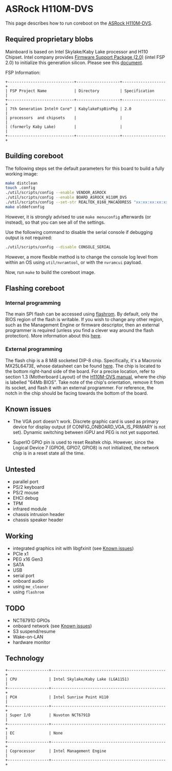 # ASRock H110M-DVS

This page describes how to run coreboot on the [ASRock H110M-DVS].

## Required proprietary blobs

Mainboard is based on Intel Skylake/Kaby Lake processor and H110 Chipset.
Intel company provides [Firmware Support Package (2.0)](../../soc/intel/fsp/index.md)
(intel FSP 2.0) to initialize this generation silicon. Please see this
[document](../../soc/intel/code_development_model/code_development_model.md).

FSP Information:

```{eval-rst}
+-----------------------------+-------------------+-------------------+
| FSP Project Name            | Directory         | Specification     |
+-----------------------------+-------------------+-------------------+
| 7th Generation Intel® Core™ | KabylakeFspBinPkg | 2.0               |
| processors  and chipsets    |                   |                   |
| (formerly Kaby Lake)        |                   |                   |
+-----------------------------+-------------------+-------------------+
```

## Building coreboot

The following steps set the default parameters for this board to build a
fully working image:

```bash
make distclean
touch .config
./util/scripts/config --enable VENDOR_ASROCK
./util/scripts/config --enable BOARD_ASROCK_H110M_DVS
./util/scripts/config --set-str REALTEK_8168_MACADDRESS "xx:xx:xx:xx:xx:xx"
make olddefconfig
```

However, it is strongly advised to use `make menuconfig` afterwards
(or instead), so that you can see all of the settings.

Use the following command to disable the serial console if debugging
output is not required:

```bash
./util/scripts/config --disable CONSOLE_SERIAL
```

However, a more flexible method is to change the console log level from
within an OS using `util/nvramtool`, or with the `nvramcui` payload.

Now, run `make` to build the coreboot image.

## Flashing coreboot

### Internal programming

The main SPI flash can be accessed using [flashrom]. By default, only
the BIOS region of the flash is writable. If you wish to change any
other region, such as the Management Engine or firmware descriptor, then
an external programmer is required (unless you find a clever way around
the flash protection). More information about this [here](../../tutorial/flashing_firmware/index.md).

### External programming

The flash chip is a 8 MiB socketed DIP-8 chip. Specifically, it's a
Macronix MX25L6473E, whose datasheet can be found [here][MX25L6473E].
The chip is located to the bottom right-hand side of the board. For
a precise location, refer to section 1.3 (Motherboard Layout) of the
[H110M-DVS manual], where the chip is labelled "64Mb BIOS". Take note of
the chip's orientation, remove it from its socket, and flash it with
an external programmer. For reference, the notch in the chip should be
facing towards the bottom of the board.

## Known issues

- The VGA port doesn't work. Discrete graphic card is used as primary
  device for display output (if CONFIG_ONBOARD_VGA_IS_PRIMARY is not
  set). Dynamic switching between iGPU and PEG is not yet supported.

- SuperIO GPIO pin is used to reset Realtek chip. However, since the
  Logical Device 7 (GPIO6, GPIO7, GPIO8) is not initialized, the network
  chip is in a reset state all the time.

## Untested

- parallel port
- PS/2 keyboard
- PS/2 mouse
- EHCI debug
- TPM
- infrared module
- chassis intrusion header
- chassis speaker header

## Working

- integrated graphics init with libgfxinit (see [Known issues](#known-issues))
- PCIe x1
- PEG x16 Gen3
- SATA
- USB
- serial port
- onboard audio
- using `me_cleaner`
- using `flashrom`

## TODO

- NCT6791D GPIOs
- onboard network (see [Known issues](#known-issues))
- S3 suspend/resume
- Wake-on-LAN
- hardware monitor

## Technology

```{eval-rst}
+------------------+--------------------------------------------------+
| CPU              | Intel Skylake/Kaby Lake (LGA1151)                |
+------------------+--------------------------------------------------+
| PCH              | Intel Sunrise Point H110                         |
+------------------+--------------------------------------------------+
| Super I/O        | Nuvoton NCT6791D                                 |
+------------------+--------------------------------------------------+
| EC               | None                                             |
+------------------+--------------------------------------------------+
| Coprocessor      | Intel Management Engine                          |
+------------------+--------------------------------------------------+
```

[ASRock H110M-DVS]: https://www.asrock.com/mb/Intel/H110M-DVS%20R2.0/
[MX25L6473E]: http://www.macronix.com/Lists/Datasheet/Attachments/7380/MX25L6473E,%203V,%2064Mb,%20v1.4.pdf
[flashrom]: https://flashrom.org/
[H110M-DVS manual]: https://web.archive.org/web/20191023230631/http://asrock.pc.cdn.bitgravity.com/Manual/H110M-DVS%20R2.0.pdf
